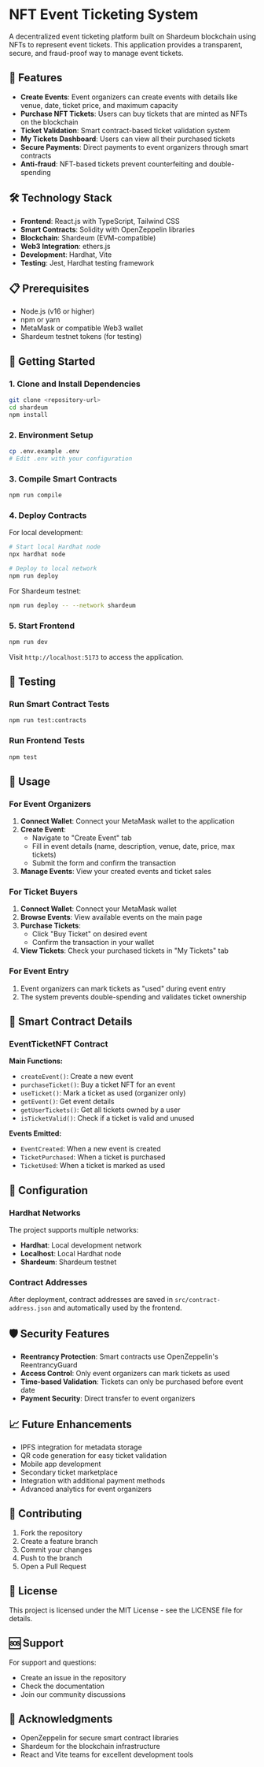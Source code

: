 # NFT Event Ticketing System

A decentralized event ticketing platform built on Shardeum blockchain using NFTs to represent event tickets. This application provides a transparent, secure, and fraud-proof way to manage event tickets.

## 🌟 Features

- **Create Events**: Event organizers can create events with details like venue, date, ticket price, and maximum capacity
- **Purchase NFT Tickets**: Users can buy tickets that are minted as NFTs on the blockchain
- **Ticket Validation**: Smart contract-based ticket validation system
- **My Tickets Dashboard**: Users can view all their purchased tickets
- **Secure Payments**: Direct payments to event organizers through smart contracts
- **Anti-fraud**: NFT-based tickets prevent counterfeiting and double-spending

## 🛠 Technology Stack

- **Frontend**: React.js with TypeScript, Tailwind CSS
- **Smart Contracts**: Solidity with OpenZeppelin libraries
- **Blockchain**: Shardeum (EVM-compatible)
- **Web3 Integration**: ethers.js
- **Development**: Hardhat, Vite
- **Testing**: Jest, Hardhat testing framework

## 📋 Prerequisites

- Node.js (v16 or higher)
- npm or yarn
- MetaMask or compatible Web3 wallet
- Shardeum testnet tokens (for testing)

## 🚀 Getting Started

### 1. Clone and Install Dependencies

```bash
git clone <repository-url>
cd shardeum
npm install
```

### 2. Environment Setup

```bash
cp .env.example .env
# Edit .env with your configuration
```

### 3. Compile Smart Contracts

```bash
npm run compile
```

### 4. Deploy Contracts

For local development:
```bash
# Start local Hardhat node
npx hardhat node

# Deploy to local network
npm run deploy
```

For Shardeum testnet:
```bash
npm run deploy -- --network shardeum
```

### 5. Start Frontend

```bash
npm run dev
```

Visit `http://localhost:5173` to access the application.

## 🧪 Testing

### Run Smart Contract Tests

```bash
npm run test:contracts
```

### Run Frontend Tests

```bash
npm test
```

## 📱 Usage

### For Event Organizers

1. **Connect Wallet**: Connect your MetaMask wallet to the application
2. **Create Event**: 
   - Navigate to "Create Event" tab
   - Fill in event details (name, description, venue, date, price, max tickets)
   - Submit the form and confirm the transaction
3. **Manage Events**: View your created events and ticket sales

### For Ticket Buyers

1. **Connect Wallet**: Connect your MetaMask wallet
2. **Browse Events**: View available events on the main page
3. **Purchase Tickets**: 
   - Click "Buy Ticket" on desired event
   - Confirm the transaction in your wallet
4. **View Tickets**: Check your purchased tickets in "My Tickets" tab

### For Event Entry

1. Event organizers can mark tickets as "used" during event entry
2. The system prevents double-spending and validates ticket ownership

## 📄 Smart Contract Details

### EventTicketNFT Contract

**Main Functions:**

- `createEvent()`: Create a new event
- `purchaseTicket()`: Buy a ticket NFT for an event
- `useTicket()`: Mark a ticket as used (organizer only)
- `getEvent()`: Get event details
- `getUserTickets()`: Get all tickets owned by a user
- `isTicketValid()`: Check if a ticket is valid and unused

**Events Emitted:**

- `EventCreated`: When a new event is created
- `TicketPurchased`: When a ticket is purchased
- `TicketUsed`: When a ticket is marked as used

## 🔧 Configuration

### Hardhat Networks

The project supports multiple networks:

- **Hardhat**: Local development network
- **Localhost**: Local Hardhat node
- **Shardeum**: Shardeum testnet

### Contract Addresses

After deployment, contract addresses are saved in `src/contract-address.json` and automatically used by the frontend.

## 🛡 Security Features

- **Reentrancy Protection**: Smart contracts use OpenZeppelin's ReentrancyGuard
- **Access Control**: Only event organizers can mark tickets as used
- **Time-based Validation**: Tickets can only be purchased before event date
- **Payment Security**: Direct transfer to event organizers

## 📈 Future Enhancements

- IPFS integration for metadata storage
- QR code generation for easy ticket validation
- Mobile app development
- Secondary ticket marketplace
- Integration with additional payment methods
- Advanced analytics for event organizers

## 🤝 Contributing

1. Fork the repository
2. Create a feature branch
3. Commit your changes
4. Push to the branch
5. Open a Pull Request

## 📄 License

This project is licensed under the MIT License - see the LICENSE file for details.

## 🆘 Support

For support and questions:

- Create an issue in the repository
- Check the documentation
- Join our community discussions

## 🙏 Acknowledgments

- OpenZeppelin for secure smart contract libraries
- Shardeum for the blockchain infrastructure
- React and Vite teams for excellent development tools
